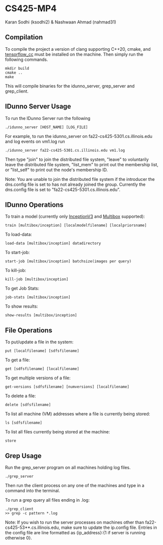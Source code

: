 # CS425-MP4
Karan Sodhi (ksodhi2) & Nashwaan Ahmad (nahmad31)


## Compilation
To compile the project a version of clang supporting C++20, cmake, and [tensorflow_cc](https://github.com/FloopCZ/tensorflow_cc) must be installed on the machine. Then simply run the following commands. 
```
mkdir build
cmake ..
make
```
This will compile binaries for the idunno_server, grep_server and grep_client.

## IDunno Server Usage 
To run the IDunno Server run the following
```
./idunno_server [HOST_NAME] [LOG_FILE]
```
For example, to run the idunno_server on fa22-cs425-5301.cs.illinois.edu and log events on vm1.log run
```
./idunno_server fa22-cs425-5301.cs.illinois.edu vm1.log
```

Then type "join" to join the distributed file system, "leave" to voluntarily leave the distributed file system, "list_mem" to print out the membership list, or "list_self" to print out the node's membership ID.

Note: You are unable to join the distributed file system if the introducer the dns.config file is set to has not already joined the group. Currently the dns.config file is set to "fa22-cs425-5301.cs.illinois.edu".

## IDunno Operations
To train a model (currently only [InceptionV3](https://github.com/tensorflow/tensorflow/tree/master/tensorflow/examples/label_image) and [Multibox](https://github.com/tensorflow/tensorflow/tree/master/tensorflow/examples/multibox_detector) supported):
```
train [multibox/inception] [localmodelfilename] [localpriorsname]
```

To load-data:
```
load-data [multibox/inception] datadirectory
```

To start-job:
```
start-job [multibox/inception] batchsize(images per query)
```

To kill-job:
```
kill-job [multibox/inception]
```

To get Job Stats:
```
job-stats [multibox/inception]
```

To show results:
```
show-results [multibox/inception]
```

## File Operations
To put/update a file in the system:
```
put [localfilename] [sdfsfilename]
```
To get a file:
```
get [sdfsfilename] [localfilename]
```
To get multiple versions of a file:
```
get-versions [sdfsfilename] [numversions] [localfilename]
```
To delete a file:
```
delete [sdfsfilename]
```
To list all machine (VM) addresses where a file is currently being stored:
```
ls [sdfsfilename]
```
To list all files currently being stored at the machine:
```
store
```

## Grep Usage 

Run the grep_server program on all machines holding log files.
```
./grep_server
```
Then run the client process on any one of the machines and type in a command into the terminal.

To run a grep query all files ending in .log:
```
./grep_client
>> grep -c pattern *.log

```
Note: If you wish to run the server processes on machines other than fa22-cs425-53**.cs.illinois.edu, make sure to update the ip.config file. 
Entries in the config file are line formatted as {ip_address}:{1 if server is running otherwise 0}.
